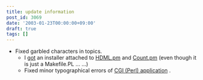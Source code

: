 ```yaml
---
title: update information
post_id: 3069
date: '2003-01-23T00:00:00+09:00'
draft: true
tags: []
---
```


*   Fixed garbled characters in topics.
    *   I [got](https://danmaq.com/count) an installer attached to [HDML.pm](https://danmaq.com/hdml) and [Count.pm](https://danmaq.com/count) (even though it is just a Makefile.PL ... ...)
    *   Fixed minor typographical errors of [CGI (Perl) application](https://danmaq.com/category/products/apps) .
